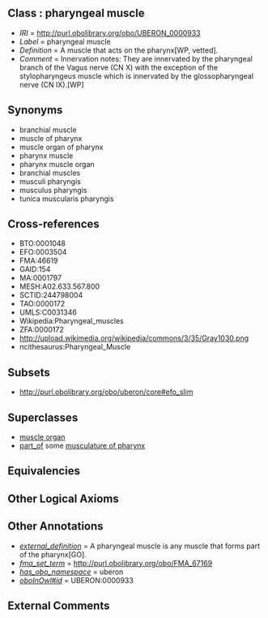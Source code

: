 
## Class : pharyngeal muscle

 * *IRI* = http://purl.obolibrary.org/obo/UBERON_0000933
 * *Label* = pharyngeal muscle
 * *Definition* = A muscle that acts on the pharynx[WP, vetted].
 * *Comment* = Innervation notes: They are innervated by the pharyngeal branch of the Vagus nerve (CN X) with the exception of the stylopharyngeus muscle which is innervated by the glossopharyngeal nerve (CN IX).[WP]

## Synonyms

 * branchial muscle
 * muscle of pharynx
 * muscle organ of pharynx
 * pharynx muscle
 * pharynx muscle organ
 * branchial muscles
 * musculi pharyngis
 * musculus pharyngis
 * tunica muscularis pharyngis

## Cross-references

 * BTO:0001048
 * EFO:0003504
 * FMA:46619
 * GAID:154
 * MA:0001797
 * MESH:A02.633.567.800
 * SCTID:244798004
 * TAO:0000172
 * UMLS:C0031346
 * Wikipedia:Pharyngeal_muscles
 * ZFA:0000172
 * http://upload.wikimedia.org/wikipedia/commons/3/35/Gray1030.png
 * ncithesaurus:Pharyngeal_Muscle

## Subsets

 * http://purl.obolibrary.org/obo/uberon/core#efo_slim

## Superclasses

 * [muscle organ](../../UBERON/30/UBERON_0001630.md)
 * [part_of](../../BFO/50/BFO_0000050.md) some [musculature of pharynx](../../UBERON/67/UBERON_0004467.md)

## Equivalencies


## Other Logical Axioms


## Other Annotations

 * *[external_definition](../../UBPROP/01/UBPROP_0000001.md)* = A pharyngeal muscle is any muscle that forms part of the pharynx[GO].
 * *[fma_set_term](../../core#fma/rm/core#fma_set_term.md)* = http://purl.obolibrary.org/obo/FMA_67169
 * *[has_obo_namespace](../../ce/oboInOwl#hasOBONamespace.md)* = uberon
 * *[oboInOwl#id](../../id/oboInOwl#id.md)* = UBERON:0000933

## External Comments

